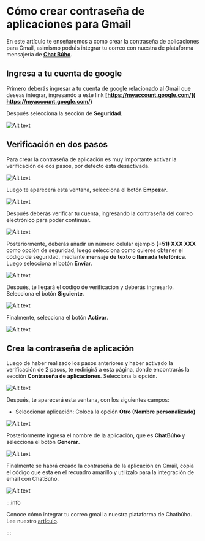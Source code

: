# Cómo crear contraseña de aplicaciones para Gmail

En este artículo te enseñaremos a como crear la contraseña de aplicaciones para Gmail, asimismo podrás integrar tu correo con nuestra de plataforma mensajería de **[Chat Búho](#)**.

## Ingresa a tu cuenta de google

Primero deberás ingresar a tu cuenta de google relacionado al Gmail que deseas integrar, ingresando a este link **[https://myaccount.google.com/]( https://myaccount.google.com/)**

Después selecciona la sección de **Seguridad**.

![Alt text](img/mail_10.jpg)

## Verificación en dos pasos

Para crear la contraseña de aplicación es muy importante activar la verificación de dos pasos, por defecto esta desactivada.

![Alt text](img/mail_11.jpg)

Luego te aparecerá esta ventana, selecciona el botón **Empezar**.

![Alt text](img/gmail_12.png)

Después deberás verificar tu cuenta, ingresando la contraseña del correo electrónico para poder continuar.

![Alt text](img/mail_13.jpg)

Posteriormente, deberás añadir un número celular ejemplo  **(+51) XXX XXX** como opción de seguridad, luego selecciona como quieres obtener el código de seguridad, mediante **mensaje de texto o llamada telefónica**. Luego selecciona el botón **Envíar**.

![Alt text](img/mail_14.jpg)

Después, te llegará el codigo de verificación y deberás ingresarlo. Selecciona el botón **Siguiente**.

![Alt text](img/mail_15.jpg)

Finalmente, selecciona el botón **Activar**.

![Alt text](img/mail_16.jpg)

## Crea la contraseña de aplicación

Luego de haber realizado los pasos anteriores y haber activado la verificación de 2 pasos, te redirigirá a esta página, donde encontrarás la sección **Contraseña de aplicaciones**. Selecciona la opción.

![Alt text](img/mail_18.jpg)

Después, te aparecerá esta ventana, con los siguientes campos:

- Seleccionar aplicación: Coloca la opción **Otro (Nombre personalizado)**

![Alt text](img/gmail_19.png)

Posteriormente ingresa el nombre de la aplicación, que es **ChatBúho** y selecciona el botón **Generar**.

![Alt text](img/gmail_20.png)

Finalmente se habrá creado la contraseña de la aplicación en Gmail, copia el código que esta en el recuadro amarillo y utilizalo para la integración de email con ChatBúho.

![Alt text](img/mail_25.jpg)

:::info

Conoce cómo integrar tu correo gmail a nuestra plataforma de Chatbúho. Lee nuestro [artículo](#).

:::
